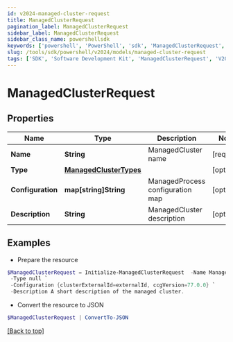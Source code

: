 ```yaml
---
id: v2024-managed-cluster-request
title: ManagedClusterRequest
pagination_label: ManagedClusterRequest
sidebar_label: ManagedClusterRequest
sidebar_class_name: powershellsdk
keywords: ['powershell', 'PowerShell', 'sdk', 'ManagedClusterRequest', 'V2024ManagedClusterRequest'] 
slug: /tools/sdk/powershell/v2024/models/managed-cluster-request
tags: ['SDK', 'Software Development Kit', 'ManagedClusterRequest', 'V2024ManagedClusterRequest']
---
```



# ManagedClusterRequest

## Properties

Name | Type | Description | Notes
------------ | ------------- | ------------- | -------------
**Name** | **String** | ManagedCluster name | [required]
**Type** | [**ManagedClusterTypes**](managed-cluster-types) |  | [optional] 
**Configuration** | **map[string]String** | ManagedProcess configuration map | [optional] 
**Description** | **String** | ManagedCluster description | [optional] 

## Examples

- Prepare the resource
```powershell
$ManagedClusterRequest = Initialize-ManagedClusterRequest  -Name Managed Cluster Name `
 -Type null `
 -Configuration {clusterExternalId=externalId, ccgVersion=77.0.0} `
 -Description A short description of the managed cluster.
```

- Convert the resource to JSON
```powershell
$ManagedClusterRequest | ConvertTo-JSON
```


[[Back to top]](#) 

